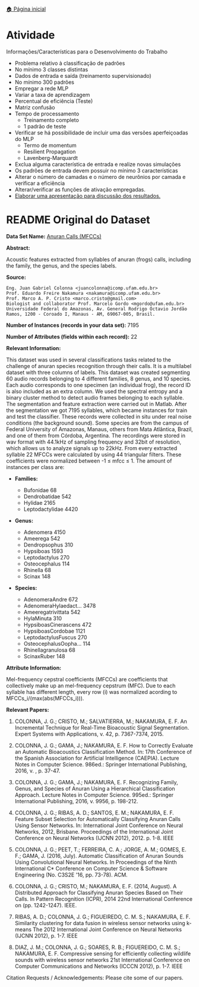 [🏠 Página inicial](../README.md)

# Atividade
Informações/Características para o Desenvolvimento do Trabalho

- Problema relativo à classificação de padrões
- No mínimo 3 classes distintas
- Dados de entrada e saída (treinamento supervisionado)
- No mínimo 300 padrões
- Empregar a rede MLP
- Variar a taxa de aprendizagem
- Percentual de eficiência (Teste)
- Matriz confusão
- Tempo de processamento
   - Treinamento completo
   - 1 padrão de teste
- Verificar se há possibilidade de incluir uma das versões aperfeiçoadas do MLP
   - Termo de momentum
   - Resilient Propagation
   - Lavenberg-Marquardt
- Exclua alguma característica de entrada e realize novas simulações
- Os padrões de entrada devem possuir no mínimo 3 características 
- Alterar o número de camadas e o número de neurônios por camada e verificar a eficiência
- Alterar/verificar as funções de ativação empregadas.
- [Elaborar uma apresentação para discussão dos resultados.](Classificação%20anuros%20pelo%20coaxar.pdf)

# README Original do Dataset
**Data Set Name:** [Anuran Calls (MFCCs)](https://doi.org/10.24432/C5CC9H)

**Abstract:** 

Acoustic features extracted from syllables of anuran (frogs) calls, including the family, the genus, and the species labels. 

**Source:**

	Eng. Juan Gabriel Colonna <juancolonna@icomp.ufam.edu.br>
	Prof. Eduardo Freire Nakamura <nakamura@icomp.ufam.edu.br>
	Prof. Marco A. P. Cristo <marco.cristo@gmail.com>
	Biologist and collaborator Prof. Marcelo Gordo <mgordo@ufam.edu.br>
	Universidade Federal do Amazonas, Av. General Rodrigo Octavio Jordão Ramos, 1200 - Coroado I, Manaus - AM, 69067-005, Brasil.

**Number of Instances (records in your data set):** 7195

**Number of Attributes (fields within each record):** 22

**Relevant Information:**

This dataset was used in several classifications tasks related to the challenge of anuran species recognition through their calls. It is a multilabel dataset with three columns of labels. This dataset was created segmenting 60 audio records belonging to 4 different families, 8 genus, and 10 species. Each audio corresponds to one specimen (an individual frog), the record ID is also included as an extra column. We used the spectral entropy and a binary cluster method to detect audio frames belonging to each syllable. The segmentation and feature extraction were carried out in Matlab. After the segmentation we got 7195 syllables, which became instances for train and test the classifier. These records were collected in situ under real noise conditions (the background sound). Some species are from the campus of Federal University of Amazonas, Manaus, others from Mata Atlântica, Brazil, and one of them from Córdoba, Argentina. The recordings were stored in wav format with 44.1kHz of sampling frequency and 32bit of resolution, which allows us to analyze signals up to 22kHz. From every extracted syllable 22 MFCCs were calculated by using 44 triangular filters. These coefficients were normalized between -1 ≤ mfcc ≤ 1. The amount of instances per class are:

- **Families:**
	- Bufonidae              68
	- Dendrobatidae         542
	- Hylidae              2165
	- Leptodactylidae      4420 

- **Genus:**
    - Adenomera          4150 
    - Ameerega            542 
    - Dendropsophus       310 
    - Hypsiboas          1593 
    - Leptodactylus       270 
    - Osteocephalus       114 
    - Rhinella             68 
    - Scinax              148 

- **Species:**
    - AdenomeraAndre             672 
    - AdenomeraHylaedact…       3478 
    - Ameeregatrivittata         542 
    - HylaMinuta                 310 
    - HypsiboasCinerascens       472 
    - HypsiboasCordobae         1121 
    - LeptodactylusFuscus        270 
    - OsteocephalusOopha…        114 
    - Rhinellagranulosa           68 
    - ScinaxRuber                148 

**Attribute Information:**

Mel-frequency cepstral coefficients (MFCCs) are coefficients that collectively make up an mel-frequency cepstrum (MFC). Due to each syllable has different length, every row (i) was normalized acording to MFCCs_i/(max(abs(MFCCs_i))).

**Relevant Papers:**

1) COLONNA, J. G.; CRISTO, M.; SALVATIERRA, M.; NAKAMURA, E. F. 
An Incremental Technique for Real-Time Bioacoustic Signal Segmentation. 
Expert Systems with Applications, v. 42, p. 7367-7374, 2015.

1) COLONNA, J. G.; GAMA, J.; NAKAMURA, E. F.
How to Correctly Evaluate an Automatic Bioacoustics Classification Method. 
In: 17th Conference of the Spanish Association for Artificial Intelligence (CAEPIA). 
Lecture Notes in Computer Science. 986ed.: Springer International Publishing, 2016, v. , p. 37-47.

1) COLONNA, J. G.; GAMA, J.; NAKAMURA, E. F. 
Recognizing Family, Genus, and Species of Anuran Using a Hierarchical Classification Approach.
Lecture Notes in Computer Science. 995ed.: Springer International Publishing, 2016, v. 9956, p. 198-212.

1) COLONNA, J. G.; RIBAS, A. D.; SANTOS, E. M.; NAKAMURA, E. F.
Feature Subset Selection for Automatically Classifying Anuran Calls Using Sensor Networks. 
In: International Joint Conference on Neural Networks, 2012, Brisbane. 
Proceedings of the International Joint Conference on Neural Networks (IJCNN 2012), 2012. p. 1-8. IEEE

1) COLONNA, J. G.; PEET, T.; FERREIRA, C. A.; JORGE, A. M.; GOMES, E. F.; GAMA, J. (2016, July). 
Automatic Classification of Anuran Sounds Using Convolutional Neural Networks. 
In Proceedings of the Ninth International C* Conference on Computer Science & Software Engineering (No. C3S2E '16, pp. 73-78). ACM.

1) COLONNA, J. G.; CRISTO, M.; NAKAMURA, E. F. (2014, August). 
A Distributed Approach for Classifying Anuran Species Based on Their Calls. 
In Pattern Recognition (ICPR), 2014 22nd International Conference on (pp. 1242-1247). IEEE.

1) RIBAS, A. D.; COLONNA, J. G.; FIGUEIREDO, C. M. S.; NAKAMURA, E. F.
Similarity clustering for data fusion in wireless sensor networks using k-means
The 2012 International Joint Conference on Neural Networks (IJCNN 2012), p. 1-7. IEEE

1) DIAZ, J. M.; COLONNA, J. G.; SOARES, R. B.; FIGUEREIDO, C. M. S.; NAKAMURA, E. F.
Compressive sensing for efficiently collecting wildlife sounds with wireless sensor networks
21st International Conference on Computer Communications and Networks (ICCCN 2012), p. 1-7. IEEE


Citation Requests / Acknowledgements:
Please cite some of our papers.
